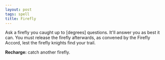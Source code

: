 ```yaml
---
layout: post
tags: spell
title: Firefly
---
```

Ask a firefly you caught up to [degrees] questions. It'll answer you as best it can. You must release the firefly afterwards, as convened by the Firefly Accord, lest the firefly knights find your trail.

<b>Recharge:</b> catch another firefly.
